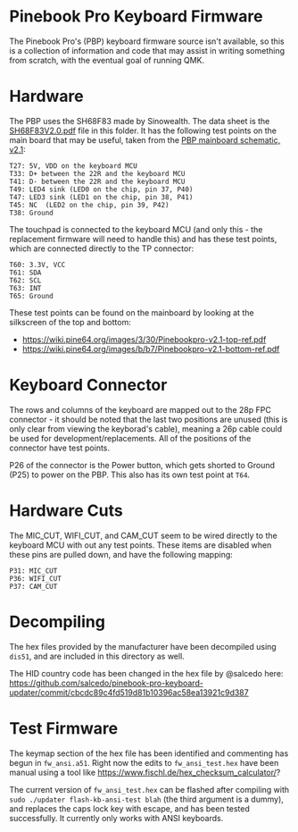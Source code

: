 # Pinebook Pro Keyboard Firmware

The Pinebook Pro's (PBP) keyboard firmware source isn't available, so this is a 
collection of information and code that may assist in writing something from 
scratch, with the eventual goal of running QMK.

# Hardware

The PBP uses the SH68F83 made by Sinowealth. The data sheet is the 
[SH68F83V2.0.pdf](SH68F83V2.0.pdf) file in this folder. It has the following
test points on the main board that may be useful, taken from the [PBP mainboard 
schematic, v2.1](http://files.pine64.org/doc/PinebookPro/pinebookpro_v2.1_mainboard_schematic.pdf):

    T27: 5V, VDD on the keyboard MCU 
    T33: D+ between the 22R and the keyboard MCU 
    T41: D- between the 22R and the keyboard MCU 
    T49: LED4 sink (LED0 on the chip, pin 37, P40) 
    T47: LED3 sink (LED1 on the chip, pin 38, P41) 
    T45: NC  (LED2 on the chip, pin 39, P42) 
    T38: Ground

The touchpad is connected to the keyboard MCU (and only this - the replacement 
firmware will need to handle this) and has these test points, which are 
connected directly to the TP connector: 

    T60: 3.3V, VCC 
    T61: SDA 
    T62: SCL 
    T63: INT 
    T65: Ground

These test points can be found on the mainboard by looking at the silkscreen of
the top and bottom:

* https://wiki.pine64.org/images/3/30/Pinebookpro-v2.1-top-ref.pdf
* https://wiki.pine64.org/images/b/b7/Pinebookpro-v2.1-bottom-ref.pdf

# Keyboard Connector

The rows and columns of the keyboard are mapped out to the 28p FPC connector - 
it should be noted that the last two positions are unused (this is only clear 
from viewing the keyborad's cable), meaning a 26p cable could be used for 
development/replacements. All of the positions of the connector have test
points.

P26 of the connector is the Power button, which gets shorted to Ground (P25) to
power on the PBP. This also has its own test point at `T64`. 

# Hardware Cuts

The MIC_CUT, WIFI_CUT, and CAM_CUT seem to be wired directly to the keyboard MCU
with out any test points. These items are disabled when these pins are pulled
down, and have the following mapping:

    P31: MIC_CUT
    P36: WIFI_CUT
    P37: CAM_CUT

# Decompiling

The hex files provided by the manufacturer have been decompiled using `dis51`, 
and are included in this directory as well.

The HID country code has been changed in the hex file by @salcedo here: https://github.com/salcedo/pinebook-pro-keyboard-updater/commit/cbcdc89c4fd519d81b10396ac58ea13921c9d387

# Test Firmware

The keymap section of the hex file has been identified and commenting has begun
in `fw_ansi.a51`. Right now the edits to `fw_ansi_test.hex` have been manual
using a tool like https://www.fischl.de/hex_checksum_calculator/?

The current version of `fw_ansi_test.hex` can be flashed after compiling with
`sudo ./updater flash-kb-ansi-test blah` (the third argument is a dummy), and
replaces the caps lock key with escape, and has been tested successfully. It
currently only works with ANSI keyboards.